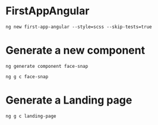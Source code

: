 # FirstAppAngular

`ng new first-app-angular --style=scss --skip-tests=true`

# Generate a new component

`ng generate component face-snap`

`ng g c face-snap`

# Generate a Landing page

`ng g c landing-page`